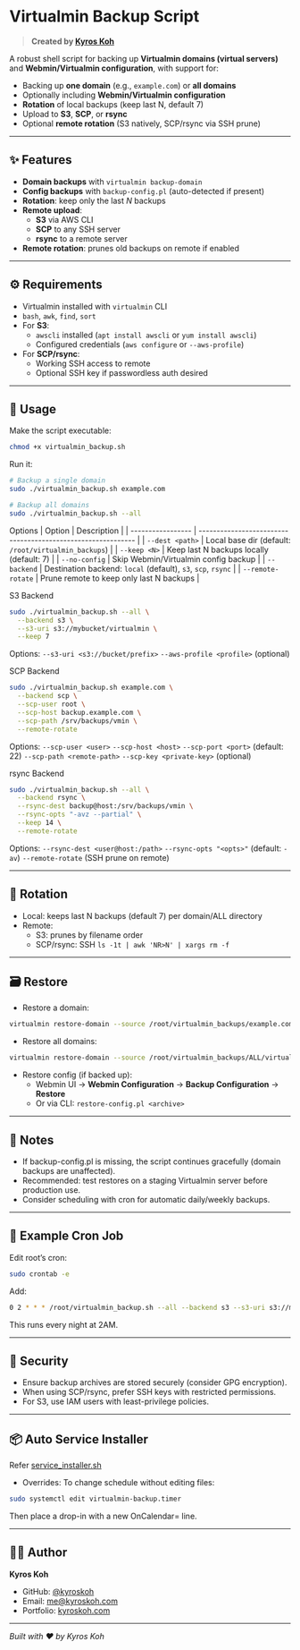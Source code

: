 # Virtualmin Backup Script

> **Created by [Kyros Koh](https://github.com/kyroskoh)**

A robust shell script for backing up **Virtualmin domains (virtual servers)** and **Webmin/Virtualmin configuration**, with support for:

- Backing up **one domain** (e.g., `example.com`) or **all domains**
- Optionally including **Webmin/Virtualmin configuration**
- **Rotation** of local backups (keep last N, default 7)
- Upload to **S3**, **SCP**, or **rsync**
- Optional **remote rotation** (S3 natively, SCP/rsync via SSH prune)

---

## ✨ Features

- **Domain backups** with `virtualmin backup-domain`
- **Config backups** with `backup-config.pl` (auto-detected if present)
- **Rotation**: keep only the last *N* backups
- **Remote upload**:
  - **S3** via AWS CLI
  - **SCP** to any SSH server
  - **rsync** to a remote server
- **Remote rotation**: prunes old backups on remote if enabled

---

## ⚙️ Requirements

- Virtualmin installed with `virtualmin` CLI
- `bash`, `awk`, `find`, `sort`
- For **S3**:
  - `awscli` installed (`apt install awscli` or `yum install awscli`)
  - Configured credentials (`aws configure` or `--aws-profile`)
- For **SCP/rsync**:
  - Working SSH access to remote
  - Optional SSH key if passwordless auth desired

---

## 🚀 Usage

Make the script executable:

```bash
chmod +x virtualmin_backup.sh
```

Run it:
```bash
# Backup a single domain
sudo ./virtualmin_backup.sh example.com

# Backup all domains
sudo ./virtualmin_backup.sh --all
```

Options
| Option            | Description                                                  |
| ----------------- | ------------------------------------------------------------ |
| `--dest <path>`   | Local base dir (default: `/root/virtualmin_backups`)         |
| `--keep <N>`      | Keep last N backups locally (default: 7)                     |
| `--no-config`     | Skip Webmin/Virtualmin config backup                         |
| `--backend`       | Destination backend: `local` (default), `s3`, `scp`, `rsync` |
| `--remote-rotate` | Prune remote to keep only last N backups                     |

S3 Backend
```bash
sudo ./virtualmin_backup.sh --all \
  --backend s3 \
  --s3-uri s3://mybucket/virtualmin \
  --keep 7
```

Options:
`--s3-uri <s3://bucket/prefix>`
`--aws-profile <profile>` (optional)

SCP Backend
```bash
sudo ./virtualmin_backup.sh example.com \
  --backend scp \
  --scp-user root \
  --scp-host backup.example.com \
  --scp-path /srv/backups/vmin \
  --remote-rotate
```

Options:
`--scp-user <user>`
`--scp-host <host>`
`--scp-port <port>` (default: 22)
`--scp-path <remote-path>`
`--scp-key <private-key>` (optional)

rsync Backend
```bash
sudo ./virtualmin_backup.sh --all \
  --backend rsync \
  --rsync-dest backup@host:/srv/backups/vmin \
  --rsync-opts "-avz --partial" \
  --keep 14 \
  --remote-rotate
```

Options:
`--rsync-dest <user@host:/path>`
`--rsync-opts "<opts>"` (default: `-av`)
`--remote-rotate` (SSH prune on remote)

---

## 🔄 Rotation

- Local: keeps last N backups (default 7) per domain/ALL directory
- Remote:
  - S3: prunes by filename order
  - SCP/rsync: SSH `ls -1t | awk 'NR>N' | xargs rm -f`

---

## 🗃 Restore
- Restore a domain:
```bash
virtualmin restore-domain --source /root/virtualmin_backups/example.com/example.com-backup-YYYYMMDD_HHMMSS.tar.gz
```

- Restore all domains:
```bash
virtualmin restore-domain --source /root/virtualmin_backups/ALL/virtualmin-domains-YYYYMMDD_HHMMSS.tar.gz --all-domains
```

- Restore config (if backed up):
  - Webmin UI → **Webmin Configuration** → **Backup Configuration** → **Restore**
  - Or via CLI: `restore-config.pl <archive>`

---

## 📝 Notes
- If backup-config.pl is missing, the script continues gracefully (domain backups are unaffected).
- Recommended: test restores on a staging Virtualmin server before production use.
- Consider scheduling with cron for automatic daily/weekly backups.

---

## 📖 Example Cron Job
Edit root’s cron:
```bash
sudo crontab -e
```
Add:
```bash
0 2 * * * /root/virtualmin_backup.sh --all --backend s3 --s3-uri s3://mybucket/virtualmin --keep 7 >> /var/log/virtualmin_backup.log 2>&1
```
This runs every night at 2AM.

---

## 🔐 Security
- Ensure backup archives are stored securely (consider GPG encryption).
- When using SCP/rsync, prefer SSH keys with restricted permissions.
- For S3, use IAM users with least-privilege policies.

---

## 📦 Auto Service Installer
Refer [service_installer.sh](service_installer.sh)

- Overrides: To change schedule without editing files:
```bash
sudo systemctl edit virtualmin-backup.timer
```
Then place a drop-in with a new OnCalendar= line.

---

## 👨‍💻 Author

**Kyros Koh**
- GitHub: [@kyroskoh](https://github.com/kyroskoh)
- Email: me@kyroskoh.com
- Portfolio: [kyroskoh.com](https://kyroskoh.com)

---

*Built with ❤️ by Kyros Koh*
